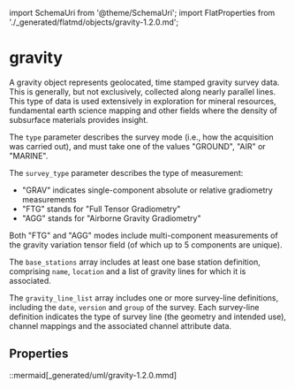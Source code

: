 import SchemaUri from '@theme/SchemaUri';
import FlatProperties from './_generated/flatmd/objects/gravity-1.2.0.md';

# gravity

<SchemaUri uri="schema/objects/gravity/1.2.0/gravity.schema.json" />

A gravity object represents geolocated, time stamped gravity survey data. This is generally, but not exclusively, collected along nearly parallel lines. This type of data is used extensively in exploration for mineral resources, fundamental earth science mapping and other fields where the density of subsurface materials provides insight.

The `type` parameter describes the survey mode (i.e., how the acquisition was carried out), and must take one of the values "GROUND", "AIR" or "MARINE".

The `survey_type` parameter describes the type of measurement:

- "GRAV" indicates single-component absolute or relative gradiometry measurements
- "FTG" stands for "Full Tensor Gradiometry"
- "AGG" stands for "Airborne Gravity Gradiometry"

Both "FTG" and "AGG" modes include multi-component measurements of the gravity variation tensor field (of which up to 5 components are unique).

The `base_stations` array includes at least one base station definition, comprising `name`, `location` and a list of gravity lines for which it is associated.

The `gravity_line_list` array includes one or more survey-line definitions, including the `date`, `version` and `group` of the survey. Each survey-line definition indicates the type of survey line (the geometry and intended use), channel mappings and the associated channel attribute data.

## Properties

<FlatProperties />

::mermaid[_generated/uml/gravity-1.2.0.mmd]
